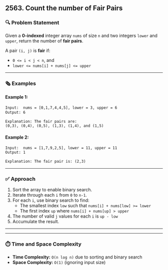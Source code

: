 ## 2563. Count the number of Fair Pairs

### 🔍 Problem Statement

Given a **0-indexed** integer array `nums` of size `n` and two integers `lower` and `upper`, return the number of **fair pairs**.

A pair `(i, j)` is **fair** if:

- `0 <= i < j < n`, and  
- `lower <= nums[i] + nums[j] <= upper`

---

### 🗞 Examples

#### Example 1:
```txt
Input:  nums = [0,1,7,4,4,5], lower = 3, upper = 6  
Output: 6

Explanation: The fair pairs are:
(0,3), (0,4), (0,5), (1,3), (1,4), and (1,5)
```

#### Example 2:
```txt
Input:  nums = [1,7,9,2,5], lower = 11, upper = 11  
Output: 1

Explanation: The fair pair is: (2,3)
```

---

### ✅ Approach

1. Sort the array to enable binary search.
2. Iterate through each `i` from `0` to `n-1`.
3. For each `i`, use binary search to find:
   - The smallest index `low` such that `nums[i] + nums[low] >= lower`
   - The first index `up` where `nums[i] + nums[up] > upper`
4. The number of valid `j` values for each `i` is `up - low`
5. Accumulate the result.

---




---

### ⏱️ Time and Space Complexity
- **Time Complexity:** `O(n log n)` due to sorting and binary search
- **Space Complexity:** `O(1)` (ignoring input size)
